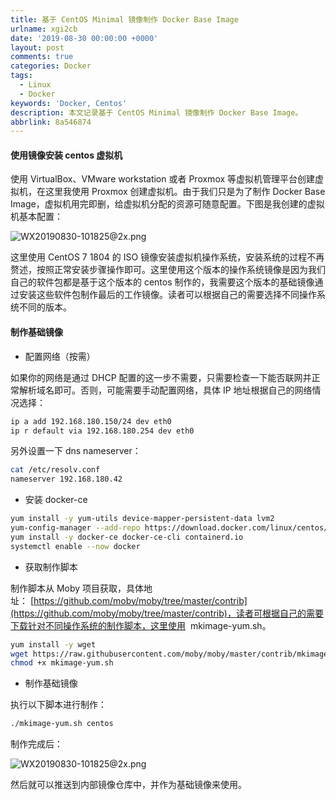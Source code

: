 ```yaml
---
title: 基于 CentOS Minimal 镜像制作 Docker Base Image
urlname: xgi2cb
date: '2019-08-30 00:00:00 +0000'
layout: post
comments: true
categories: Docker
tags:
  - Linux
  - Docker
keywords: 'Docker, Centos'
description: 本文记录基于 CentOS Minimal 镜像制作 Docker Base Image。
abbrlink: 8a546874
---
```


#### 使用镜像安装 centos 虚拟机

使用 VirtualBox、VMware workstation 或者 Proxmox 等虚拟机管理平台创建虚拟机，在这里我使用 Proxmox 创建虚拟机。由于我们只是为了制作 Docker Base Image，虚拟机用完即删，给虚拟机分配的资源可随意配置。下图是我创建的虚拟机基本配置：

![WX20190830-101825@2x.png](https://cdn.nlark.com/yuque/0/2019/png/182657/1567131557233-c3e8da2b-10a6-495a-9805-fcb2f3683b77.png#align=left&display=inline&height=710&name=WX20190830-101825%402x.png&originHeight=710&originWidth=1438&size=138442&status=done&width=1438)

这里使用 CentOS 7 1804 的 ISO 镜像安装虚拟机操作系统，安装系统的过程不再赘述，按照正常安装步骤操作即可。这里使用这个版本的操作系统镜像是因为我们自己的软件包都是基于这个版本的 centos 制作的，我需要这个版本的基础镜像通过安装这些软件包制作最后的工作镜像。读者可以根据自己的需要选择不同操作系统不同的版本。

#### 制作基础镜像

- 配置网络（按需）

如果你的网络是通过 DHCP 配置的这一步不需要，只需要检查一下能否联网并正常解析域名即可。否则，可能需要手动配置网络，具体 IP 地址根据自己的网络情况选择：

```bash
ip a add 192.168.180.150/24 dev eth0
ip r default via 192.168.180.254 dev eth0
```

另外设置一下 dns nameserver：

```bash
cat /etc/resolv.conf
nameserver 192.168.180.42
```

- 安装 docker-ce

```bash
yum install -y yum-utils device-mapper-persistent-data lvm2
yum-config-manager --add-repo https://download.docker.com/linux/centos/docker-ce.repo
yum install -y docker-ce docker-ce-cli containerd.io
systemctl enable --now docker
```

- 获取制作脚本

制作脚本从 Moby 项目获取，具体地址： [https://github.com/moby/moby/tree/master/contrib](https://github.com/moby/moby/tree/master/contrib)，读者可根据自己的需要下载针对不同操作系统的制作脚本，这里使用  mkimage-yum.sh。

```bash
yum install -y wget
wget https://raw.githubusercontent.com/moby/moby/master/contrib/mkimage-yum.sh
chmod +x mkimage-yum.sh
```

- 制作基础镜像

执行以下脚本进行制作：

```bash
./mkimage-yum.sh centos
```

制作完成后：

![WX20190830-101825@2x.png](https://cdn.nlark.com/yuque/0/2019/png/182657/1567133343307-c8b7d86e-9a50-48ac-bfa8-d21c79e26c8c.png#align=left&display=inline&height=108&name=WX20190830-101825%402x.png&originHeight=108&originWidth=1662&size=30100&status=done&width=1662)

然后就可以推送到内部镜像仓库中，并作为基础镜像来使用。
